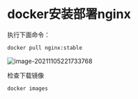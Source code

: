 # docker安装部署nginx

执行下面命令：

```sh
docker pull nginx:stable
```

![image-20211105221733768](/img/image-20211105221733768.png)

检查下载镜像

```sh
docker images
```


